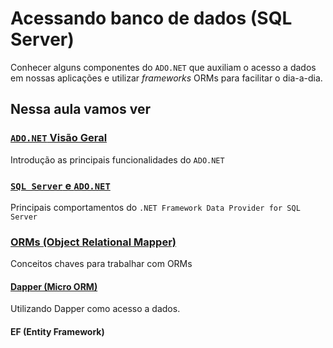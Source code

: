 # Acessando banco de dados (SQL Server)

Conhecer alguns componentes do `ADO.NET` que auxiliam o acesso a dados em nossas aplicações e utilizar *frameworks* ORMs para facilitar o dia-a-dia.

## Nessa aula vamos ver

### [`ADO.NET` Visão Geral](adonet-overview.md)

Introdução as principais funcionalidades do `ADO.NET`

### [`SQL Server` e `ADO.NET`](sql-server-adonet.md)

Principais comportamentos do `.NET Framework Data Provider for SQL Server`

### [ORMs (Object Relational Mapper)](orm-basics.md) 
Conceitos chaves para trabalhar com ORMs

#### [Dapper (Micro ORM)](orm-dapper.md)
Utilizando Dapper como acesso a dados.

#### EF (Entity Framework)
